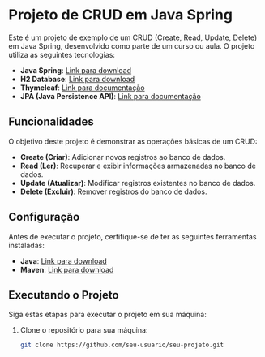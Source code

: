 # Projeto de CRUD em Java Spring

Este é um projeto de exemplo de um CRUD (Create, Read, Update, Delete) em Java Spring, desenvolvido como parte de um curso ou aula. O projeto utiliza as seguintes tecnologias:

- **Java Spring**: [Link para download](https://spring.io/projects/spring-framework)
- **H2 Database**: [Link para download](https://www.h2database.com/html/main.html)
- **Thymeleaf**: [Link para documentação](https://www.thymeleaf.org/documentation.html)
- **JPA (Java Persistence API)**: [Link para documentação](https://docs.oracle.com/javaee/7/api/javax/persistence/package-summary.html)

## Funcionalidades

O objetivo deste projeto é demonstrar as operações básicas de um CRUD:

- **Create (Criar)**: Adicionar novos registros ao banco de dados.
- **Read (Ler)**: Recuperar e exibir informações armazenadas no banco de dados.
- **Update (Atualizar)**: Modificar registros existentes no banco de dados.
- **Delete (Excluir)**: Remover registros do banco de dados.

## Configuração

Antes de executar o projeto, certifique-se de ter as seguintes ferramentas instaladas:

- **Java**: [Link para download](https://www.oracle.com/java/technologies/javase-downloads.html)
- **Maven**: [Link para download](https://maven.apache.org/download.cgi)

## Executando o Projeto

Siga estas etapas para executar o projeto em sua máquina:

1. Clone o repositório para sua máquina:

   ```bash
   git clone https://github.com/seu-usuario/seu-projeto.git
